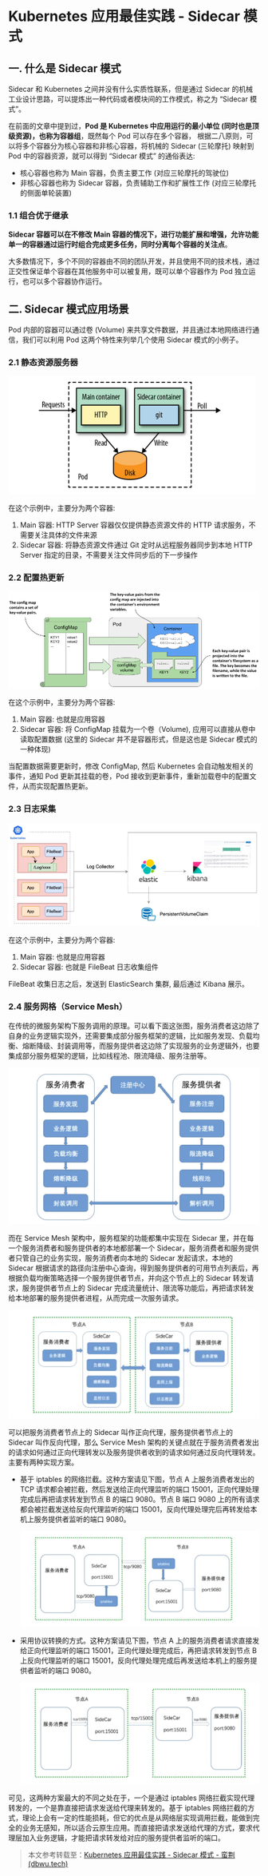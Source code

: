 # Kubernetes 应用最佳实践 - Sidecar 模式

## 一. 什么是 Sidecar 模式

Sidecar 和 Kubernetes 之间并没有什么实质性联系，但是通过 Sidecar 的机械工业设计思路，可以提炼出一种代码或者模块间的工作模式，称之为 “Sidecar 模式”。

在前面的文章中提到过，**Pod 是 Kubernetes 中应用运行的最小单位 (同时也是顶级资源)，也称为容器组**，既然每个 Pod 可以存在多个容器， 根据二八原则，可以将多个容器分为核心容器和非核心容器，将机械的 Sidecar (三轮摩托) 映射到 Pod 中的容器资源，就可以得到 “Sidecar 模式” 的通俗表达:

- 核心容器也称为 Main 容器，负责主要工作 (对应三轮摩托的驾驶位)
- 非核心容器也称为 Sidecar 容器，负责辅助工作和扩展性工作 (对应三轮摩托的侧面单轮装置)

### 1.1 组合优于继承

**Sidecar 容器可以在不修改 Main 容器的情况下，进行功能扩展和增强，允许功能单一的容器通过运行时组合完成更多任务，同时分离每个容器的关注点**。

大多数情况下，多个不同的容器由不同的团队开发，并且使用不同的技术栈，通过正交性保证单个容器在其他服务中可以被复用，既可以单个容器作为 Pod 独立运行，也可以多个容器协作运行。

## 二. Sidecar 模式应用场景

Pod 内部的容器可以通过卷 (Volume) 来共享文件数据，并且通过本地网络进行通信，我们可以利用 Pod 这两个特性来列举几个使用 Sidecar 模式的小例子。

### 2.1 静态资源服务器

![](../images/70.png)

在这个示例中，主要分为两个容器:

1. Main 容器: HTTP Server 容器仅仅提供静态资源文件的 HTTP 请求服务，不需要关注具体的文件来源
2. Sidecar 容器: 将静态资源文件通过 Git 定时从远程服务器同步到本地 HTTP Server 指定的目录，不需要关注文件同步后的下一步操作

### 2.2 配置热更新

![](../images/71.png)

在这个示例中，主要分为两个容器:

1. Main 容器: 也就是应用容器
2. Sidecar 容器: 将 ConfigMap 挂载为一个卷（Volume), 应用可以直接从卷中读取配置数据 (这里的 Sidecar 并不是容器形式，但是这也是 Sidecar 模式的一种体现)

当配置数据需要更新时，修改 ConfigMap, 然后 Kubernetes 会自动触发相关的事件，通知 Pod 更新其挂载的卷，Pod 接收到更新事件，重新加载卷中的配置文件，从而实现配置热更新。

### 2.3 日志采集

![](../images/72.png)

在这个示例中，主要分为两个容器:

1. Main 容器: 也就是应用容器
2. Sidecar 容器: 也就是 FileBeat 日志收集组件

FileBeat 收集日志之后，发送到 ElasticSearch 集群, 最后通过 Kibana 展示。

### 2.4 服务网格（Service Mesh）

在传统的微服务架构下服务调用的原理。可以看下面这张图，服务消费者这边除了自身的业务逻辑实现外，还需要集成部分服务框架的逻辑，比如服务发现、负载均衡、熔断降级、封装调用等，而服务提供者这边除了实现服务的业务逻辑外，也要集成部分服务框架的逻辑，比如线程池、限流降级、服务注册等。

![](../images/73.png)

而在 Service Mesh 架构中，服务框架的功能都集中实现在 Sidecar 里，并在每一个服务消费者和服务提供者的本地都部署一个 Sidecar，服务消费者和服务提供者只管自己的业务实现，服务消费者向本地的 Sidecar 发起请求，本地的 Sidecar 根据请求的路径向注册中心查询，得到服务提供者的可用节点列表后，再根据负载均衡策略选择一个服务提供者节点，并向这个节点上的 Sidecar 转发请求，服务提供者节点上的 Sidecar 完成流量统计、限流等功能后，再把请求转发给本地部署的服务提供者进程，从而完成一次服务请求。

![](../images/74.png)

可以把服务消费者节点上的 Sidecar 叫作正向代理，服务提供者节点上的 Sidecar 叫作反向代理，那么 Service Mesh 架构的关键点就在于服务消费者发出的请求如何通过正向代理转发以及服务提供者收到的请求如何通过反向代理转发。主要有两种实现方案。

- 基于 iptables 的网络拦截。这种方案请见下图，节点 A 上服务消费者发出的 TCP 请求都会被拦截，然后发送给正向代理监听的端口 15001，正向代理处理完成后再把请求转发到节点 B 的端口 9080。节点 B 端口 9080 上的所有请求都会被拦截发送给反向代理监听的端口 15001，反向代理处理完后再转发给本机上服务提供者监听的端口 9080。

  ![](../images/75.png)

- 采用协议转换的方式。这种方案请见下图，节点 A 上的服务消费者请求直接发给正向代理监听的端口 15001，正向代理处理完成后，再把请求转发到节点 B 上反向代理监听的端口 15001，反向代理处理完成后再发送给本机上的服务提供者监听的端口 9080。

  ![](../images/76.png)

可见，这两种方案最大的不同之处在于，一个是通过 iptables 网络拦截实现代理转发的，一个是靠直接把请求发送给代理来转发的。基于 iptables 网络拦截的方式，理论上会有一定的性能损耗，但它的优点是从网络层实现调用拦截，能做到完全的业务无感知，所以适合云原生应用。而直接把请求发送给代理的方式，要求代理层加入业务逻辑，才能把请求转发给对应的服务提供者监听的端口。



> 本文参考转载至：[Kubernetes 应用最佳实践 - Sidecar 模式 - 蛮荆 (dbwu.tech)](https://dbwu.tech/posts/k8s/sidecar/)